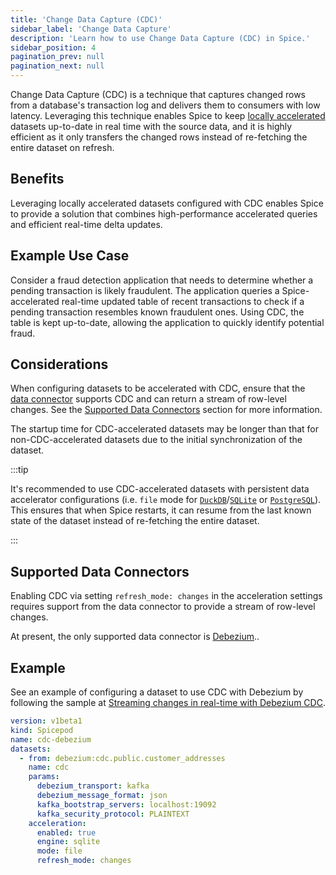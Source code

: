 ```yaml
---
title: 'Change Data Capture (CDC)'
sidebar_label: 'Change Data Capture'
description: 'Learn how to use Change Data Capture (CDC) in Spice.'
sidebar_position: 4
pagination_prev: null
pagination_next: null
---
```


Change Data Capture (CDC) is a technique that captures changed rows from a database's transaction log and delivers them to consumers with low latency. Leveraging this technique enables Spice to keep [locally accelerated](../data-acceleration/index.md) datasets up-to-date in real time with the source data, and it is highly efficient as it only transfers the changed rows instead of re-fetching the entire dataset on refresh.

## Benefits

Leveraging locally accelerated datasets configured with CDC enables Spice to provide a solution that combines high-performance accelerated queries and efficient real-time delta updates.

## Example Use Case

Consider a fraud detection application that needs to determine whether a pending transaction is likely fraudulent. The application queries a Spice-accelerated real-time updated table of recent transactions to check if a pending transaction resembles known fraudulent ones. Using CDC, the table is kept up-to-date, allowing the application to quickly identify potential fraud.

## Considerations

When configuring datasets to be accelerated with CDC, ensure that the [data connector](/components/data-connectors) supports CDC and can return a stream of row-level changes. See the [Supported Data Connectors](#supported-data-connectors) section for more information.

The startup time for CDC-accelerated datasets may be longer than that for non-CDC-accelerated datasets due to the initial synchronization of the dataset.

:::tip

It's recommended to use CDC-accelerated datasets with persistent data accelerator configurations (i.e. `file` mode for [`DuckDB`](/components/data-accelerators/duckdb.md)/[`SQLite`](/components/data-accelerators/sqlite.md) or [`PostgreSQL`](/components/data-accelerators/postgres/index.md)). This ensures that when Spice restarts, it can resume from the last known state of the dataset instead of re-fetching the entire dataset.

:::

## Supported Data Connectors

Enabling CDC via setting `refresh_mode: changes` in the acceleration settings requires support from the data connector to provide a stream of row-level changes.

At present, the only supported data connector is [Debezium](/components/data-connectors/debezium.md)..

## Example

See an example of configuring a dataset to use CDC with Debezium by following the sample at [Streaming changes in real-time with Debezium CDC](https://github.com/spiceai/samples/tree/trunk/cdc-debezium).

```yaml
version: v1beta1
kind: Spicepod
name: cdc-debezium
datasets:
  - from: debezium:cdc.public.customer_addresses
    name: cdc
    params:
      debezium_transport: kafka
      debezium_message_format: json
      kafka_bootstrap_servers: localhost:19092
      kafka_security_protocol: PLAINTEXT
    acceleration:
      enabled: true
      engine: sqlite
      mode: file
      refresh_mode: changes
```

